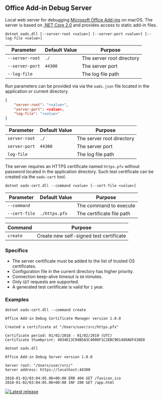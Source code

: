 ## Office Add-in Debug Server

Local web server for debugging [Microsoft Office Add-ins](https://docs.microsoft.com/en-us/office/dev/add-ins/overview/office-add-ins) on macOS. The server is based on [.NET Core 2.0](https://www.microsoft.com/net/download/macos) and provides access to static add-in files.

```
dotnet oads.dll [--server-root <value>] [--server-port <value>] [--log-file <value>]
```

Parameter | Default Value | Purpose
--- | --- | ---
`--server-root` | `./`| The server root directory
`--server-port` | `44300` | The server port
`--log-file` | | The log file path

Run parameters can be provided via via the `oads.json` file located in the application or current directory. 

```json
{
    "server-root": "<value>",
    "server-port": <value>,
    "log-file": "<value>"
}
```

Parameter | Default Value | Purpose
--- | --- | ---
`server-root` | `./`| The server root directory
`server-port` | `44300` | The server port
`log-file` | | The log file path

The server requires an HTTPS certificate named `https.pfx` without password located in the application directory. Such test certificate can be created via the `oads-cert` tool.

```
dotnet oads-cert.dll --command <value> [--cert-file <value>]
```

Parameter | Default Value | Purpose
--- | --- | ---
`--command` | | The command to execute
`--cert-file` | `./https.pfx` | The certificate file path

Command | Purpose
--- | ---
`create` | Create new self-signed test certificate

### Specifics

- The server certificate must be added to the list of trusted OS certificates.
- Configuration file in the current directory has higher priority.
- Connection keep-alive timeout is `60` minutes.
- Only `GET` requests are supported.
- A generated test certificate is valid for `1` year.

### Examples

```
dotnet oads-cert.dll --command create
```
```
Office Add-in Debug Certificate Manager version 1.0.0

Created a certificate at "/Users/user/src/https.pfx"

Certificate period: 01/02/2018 - 01/02/2019 (UTC)
Certificate thumbprint: 4034E13C94B5A3C4006F1C2EBC901488ADF438E8
```
```
dotnet oads.dll
```
```
Office Add-in Debug Server version 1.0.0

Server root: "/Users/user/src/"
Server address: https://localhost:44300

2018-01-02/03:04:05.06+00:00 ERR 404 GET /favicon.ico
2018-01-02/03:04:05.06+00:00 INF 200 GET /app.html
```

[![Latest release](https://img.shields.io/github/release/alexanderkozlenko/office-addin-server.svg?style=flat-square)](https://github.com/alexanderkozlenko/office-addin-server/releases)